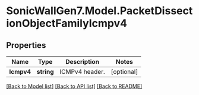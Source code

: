 # SonicWallGen7.Model.PacketDissectionObjectFamilyIcmpv4

## Properties

Name | Type | Description | Notes
------------ | ------------- | ------------- | -------------
**Icmpv4** | **string** | ICMPv4 header. | [optional] 

[[Back to Model list]](../README.md#documentation-for-models) [[Back to API list]](../README.md#documentation-for-api-endpoints) [[Back to README]](../README.md)

